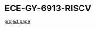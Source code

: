 # ECE-GY-6913-RISCV

[project page](https://against-entropy.notion.site/RISC-V-simulator-3364c353830c4286928c2343b99e3a6f)

